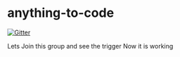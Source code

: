 # anything-to-code

[![Gitter](https://badges.gitter.im/Training-by-Chandan/anything-to-code.svg)](https://gitter.im/Training-by-Chandan/anything-to-code?utm_source=badge&utm_medium=badge&utm_campaign=pr-badge&utm_content=badge)  

Lets Join this group and see the trigger
Now it is working
